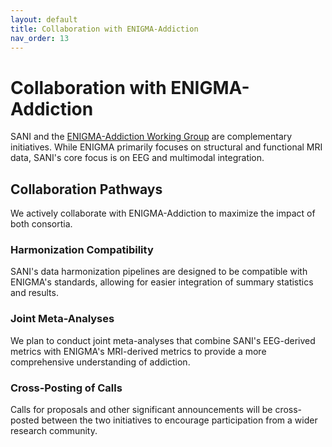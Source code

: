 ```yaml
---
layout: default
title: Collaboration with ENIGMA-Addiction
nav_order: 13
---
```


# Collaboration with ENIGMA-Addiction

SANI and the [ENIGMA-Addiction Working Group](https://enigma.ini.usc.edu/ongoing/enigma-addiction/) are complementary initiatives. While ENIGMA primarily focuses on structural and functional MRI data, SANI's core focus is on EEG and multimodal integration.

## Collaboration Pathways

We actively collaborate with ENIGMA-Addiction to maximize the impact of both consortia.

### Harmonization Compatibility

<!-- TODO: Detail the harmonization compatibility. -->
SANI's data harmonization pipelines are designed to be compatible with ENIGMA's standards, allowing for easier integration of summary statistics and results.

### Joint Meta-Analyses

<!-- TODO: Describe plans for joint meta-analyses. -->
We plan to conduct joint meta-analyses that combine SANI's EEG-derived metrics with ENIGMA's MRI-derived metrics to provide a more comprehensive understanding of addiction.

### Cross-Posting of Calls

<!-- TODO: Mention cross-posting of announcements. -->
Calls for proposals and other significant announcements will be cross-posted between the two initiatives to encourage participation from a wider research community.
